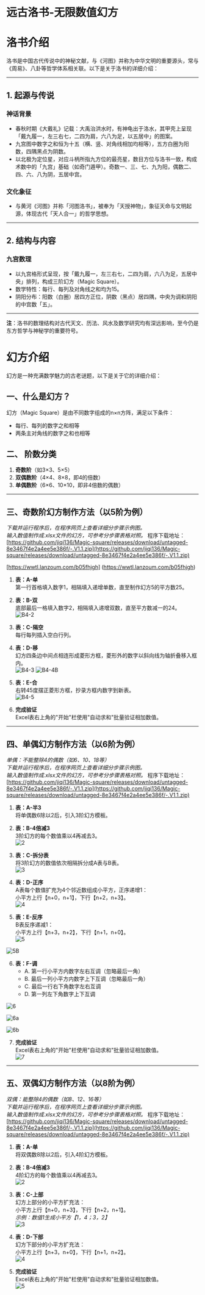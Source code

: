 
# 远古洛书-无限数值幻方

# 洛书介绍

洛书是中国古代传说中的神秘文献，与《河图》并称为中华文明的重要源头，常与《周易》、八卦等哲学体系相关联。以下是关于洛书的详细介绍：

---

## 1. 起源与传说

### 神话背景
- 春秋时期《大戴礼》记载：大禹治洪水时，有神龟出于洛水，其甲壳上呈现「戴九履一，左三右七，二四为肩，六八为足，以五居中」的图案。  
- 九宫图中数字之和恒为十五（横、竖、对角线相加均相等），五方白圈为阳数，四隅黑点为阴数。  
- 以北极为定位星，对应斗柄所指九方位的最亮星，数目方位与洛书一致，构成术数中的「九宫」基础（如奇门遁甲）。奇数一、三、七、九为阳，偶数二、四、六、八为阴，五居中宫。

### 文化象征
- 与黄河《河图》并称「河图洛书」，被奉为「天授神物」，象征天命与文明起源，体现古代「天人合一」的哲学思想。

---

## 2. 结构与内容

### 九宫数理
- 以九宫格形式呈现，按「戴九履一，左三右七，二四为肩，六八为足，五居中央」排列，构成三阶幻方（Magic Square）。  
- 数学特性：每行、每列及对角线之和均为15。  
- 阴阳分布：阳数（白圈）居四方正位，阴数（黑点）居四隅，中央为调和阴阳的中宫数「五」。

---

**注**：洛书的数理结构对古代天文、历法、风水及数学研究均有深远影响，至今仍是东方哲学与神秘学的重要符号。

# 幻方介绍  
幻方是一种充满数学魅力的古老谜题，以下是关于它的详细介绍：

## 一、什么是幻方？  
幻方（Magic Square）是由不同数字组成的n×n方阵，满足以下条件：  
- 每行、每列的数字之和相等  
- 两条主对角线的数字之和也相等  

## 二、 阶数分类  
1. **奇数阶**（如3×3、5×5）  
2. **双偶数阶**（4×4、8×8，即4的倍数）  
3. **单偶数阶**（6×6、10×10，即非4倍数的偶数）  

---

## 三、奇数阶幻方制作方法（以5阶为例）  
*下载并运行程序后，在程序网页上查看详细分步骤示例图。*  
*输入数值制作成.xlsx文件的幻方，可参考分步骤表格对照。*
程序下载地址：[https://github.com/jiqi136/Magic-square/releases/download/untagged-8e3467f4e2a4ee5e386f/-.V1.1.zip](https://github.com/jiqi136/Magic-square/releases/download/untagged-8e3467f4e2a4ee5e386f/-.V1.1.zip)

[https://wwtl.lanzoum.com/b05fhjgh]
(https://wwtl.lanzoum.com/b05fhjgh)



1. **表：A-单**  
   第一行首格填入数字1，相隔填入递增单数，直至制作幻方5的平方数25。  

2. **表：B-双**  
   底部最后一格填入数字2，相隔填入递增双数，直至平方数减一的24。  
   ![B4-2](https://sourceforge.net/u/jier136/code/ci/main/tree/%E5%A5%87%E9%98%B6%E8%A7%A3%E8%AF%B4-2.png?format=raw )

3. **表：C-隔空**  
   每行每列插入空白行列。  

4. **表：D-移**  
   幻方四条边中间点相连形成菱形方框，菱形外的数字以斜向线为轴折叠移入框内。  
   ![B4-3](https://sourceforge.net/u/jier136/code/ci/main/tree/%E5%A5%87%E9%98%B6%E8%A7%A3%E8%AF%B4-3.png?format=raw)
![B4-4B](https://sourceforge.net/u/jier136/code/ci/main/tree/%E5%A5%87%E9%98%B6%E8%A7%A3%E8%AF%B4-4B.png?format=raw )

6. **表：E-合**  
   右转45度摆正菱形方框，抄录方框内数字到新表。  
   ![B4-5](https://sourceforge.net/u/jier136/code/ci/main/tree/%E5%A5%87%E9%98%B6%E8%A7%A3%E8%AF%B4-5.png?format=raw )

7. **完成验证**  
   Excel表右上角的"开始"栏使用"自动求和"批量验证相加数值。

---

## 四、单偶幻方制作方法（以6阶为例）  
*单偶：不能整除4的偶数（如6、10、18等）*  
*下载并运行程序后，在程序网页上查看详细分步骤示例图。*  
*输入数值制作成.xlsx文件的幻方，可参考分步骤表格对照。*
程序下载地址：[https://github.com/jiqi136/Magic-square/releases/download/untagged-8e3467f4e2a4ee5e386f/-.V1.1.zip](https://github.com/jiqi136/Magic-square/releases/download/untagged-8e3467f4e2a4ee5e386f/-.V1.1.zip)



1. **表：A-半3**  
   将单偶数6除以2后，引入3阶幻方模板。  

2. **表：B-4倍减3**  
   3阶幻方的每个数值乘以4再减去3。  
   ![2](https://sourceforge.net/u/jier136/code/ci/main/tree/%E5%8D%95%E5%81%B6%E8%A7%A3%E8%AF%B4-2.png?format=raw)

3. **表：C-拆分表**  
   将3阶幻方的数值依次相隔拆分成A表与B表。  
  ![3](https://sourceforge.net/u/jier136/code/ci/main/tree/%E5%8D%95%E5%81%B6%E8%A7%A3%E8%AF%B4-3.png?format=raw)

4. **表：D-正序**  
   A表每个数值扩充为4个邻近数组成小平方，正序递增1：  
   小平方上行【n+0，n+1】，下行【n+2，n+3】。  
 ![4](https://sourceforge.net/u/jier136/code/ci/main/tree/%E5%8D%95%E5%81%B6%E8%A7%A3%E8%AF%B4-3A.png?format=raw)

5. **表：E-反序**  
   B表反序递减1：  
   小平方上行【n+3，n+2】，下行【n+1，n+0】。  
![5](https://sourceforge.net/u/jier136/code/ci/main/tree/%E5%8D%95%E5%81%B6%E8%A7%A3%E8%AF%B4-4A.png?format=raw)

![5B](https://sourceforge.net/u/jier136/code/ci/main/tree/%E5%8D%95%E5%81%B6%E8%A7%A3%E8%AF%B4-4C.png?format=raw)

6. **表：F-调**  
   - A. 第一行小平方内数字左右互调（忽略最后一角）  
   - B. 最后一列小平方内数字上下互调（忽略最后一角）  
   - C. 最后一行右下角数字左右互调  
   - D. 第一列左下角数字上下互调  
   
![6](https://sourceforge.net/u/jier136/code/ci/main/tree/%E5%8D%95%E5%81%B6%E8%A7%A3%E8%AF%B4-5A.png?format=raw)

![6a](https://sourceforge.net/u/jier136/code/ci/main/tree/%E5%8D%95%E5%81%B6%E8%A7%A3%E8%AF%B4-5B.png?format=raw )

![6b](https://sourceforge.net/u/jier136/code/ci/main/tree/%E5%8D%95%E5%81%B6%E8%A7%A3%E8%AF%B4-5C.png?format=raw)


7. **完成验证**  
   Excel表右上角的"开始"栏使用"自动求和"批量验证相加数值。  
  ![7](https://sourceforge.net/u/jier136/code/ci/main/tree/%E5%8D%95%E5%81%B6%E8%A7%A3%E8%AF%B4-6.png?format=raw)
---

## 五、双偶幻方制作方法（以8阶为例）  
*双偶：能整除4的偶数（如8、12、16等）*  
*下载并运行程序后，在程序网页上查看详细分步骤示例图。*  
*输入数值制作成.xlsx文件的幻方，可参考分步骤表格对照。*
程序下载地址：[https://github.com/jiqi136/Magic-square/releases/download/untagged-8e3467f4e2a4ee5e386f/-.V1.1.zip](https://github.com/jiqi136/Magic-square/releases/download/untagged-8e3467f4e2a4ee5e386f/-.V1.1.zip)

1. **表：A-单**  
   将双偶数8除以2后，引入4阶幻方模板。  

2. **表：B-4倍减3**  
   4阶幻方的每个数值乘以4再减去3。  
 ![2](https://sourceforge.net/u/jier136/code/ci/main/tree/%E5%8F%8C%E5%81%B6%E8%A7%A3%E8%AF%B4-2.png?format=raw)


3. **表：C-上部**  
   幻方上部分的小平方扩充法：  
   小平方上行【n+0，n+3】，下行【n+2，n+1】。  
   *示例：数值1生成小平方【1，4；3，2】*  
  ![3](https://sourceforge.net/u/jier136/code/ci/main/tree/%E5%8F%8C%E5%81%B6%E8%A7%A3%E8%AF%B4-3.png?format=raw )

4. **表：D-下部**  
   幻方下部分的小平方扩充法：  
   小平方上行【n+3，n+0】，下行【n+1，n+2】。  
 ![4](https://sourceforge.net/u/jier136/code/ci/main/tree/%E5%8F%8C%E5%81%B6%E8%A7%A3%E8%AF%B4-4.png?format=raw)

5. **完成验证**  
   Excel表右上角的"开始"栏使用"自动求和"批量验证相加数值。  
![5](https://sourceforge.net/u/jier136/code/ci/main/tree/%E5%8F%8C%E5%81%B6%E8%A7%A3%E8%AF%B4-5.png?format=raw)
   
